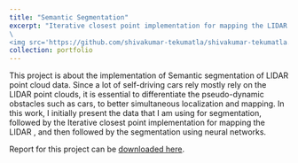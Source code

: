 ```yaml
---
title: "Semantic Segmentation"
excerpt: "Iterative closest point implementation for mapping the LIDAR , and  segmentation using neural networks
\
<img src='https://github.com/shivakumar-tekumatla/shivakumar-tekumatla.github.io/blob/master/files/GIFs/Semantic.png?raw=true' width =500  />"
collection: portfolio
---
```

This  project is about the implementation of Semantic segmentation of LIDAR point cloud data.
Since a lot of self-driving cars rely mostly rely on the LIDAR point clouds, it is essential to differentiate the pseudo-dynamic obstacles such as cars, to better simultaneous localization and mapping. In this work, I initially present the data that I am using for segmentation, followed by the Iterative closest point implementation for mapping the LIDAR , and then followed by the segmentation using neural networks.

Report for this project can be [downloaded here](https://github.com/shivakumar-tekumatla/shivakumar-tekumatla.github.io/blob/master/files/Semantic.pdf). 

